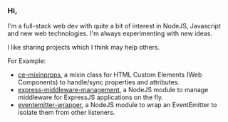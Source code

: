 
### Hi,

I'm a full-stack web dev with quite a bit of interest in NodeJS, Javascript and new web technologies. I'm always experimenting with new ideas.

I like sharing projects which I think may help others.

For Example:
- [ce-mixinprops](https://github.com/Jashepp/customElements-mixinPropertiesAttributes), a mixin class for HTML Custom Elements (Web Components) to handle/sync properties and attributes.
- [express-middleware-management](https://github.com/Jashepp/express-middleware-management), a NodeJS module to manage middleware for ExpressJS applications on the fly.
- [eventemitter-wrapper](https://github.com/Jashepp/eventemitter-wrapper), a NodeJS module to wrap an EventEmitter to isolate them from other listeners.
